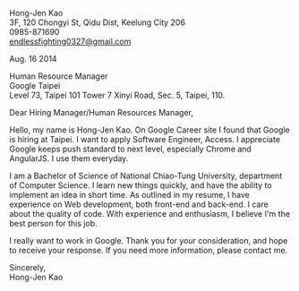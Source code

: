 Hong-Jen Kao  
3F, 120 Chongyi St, Qidu Dist, Keelung City 206  
0985-871690  
<endlessfighting0327@gmail.com>

Aug. 16 2014

Human Resource Manager  
Google Taipei  
Level 73, Taipei 101 Tower 7 Xinyi Road, Sec. 5, Taipei, 110.

Dear Hiring Manager/Human Resources Manager,


Hello, my name is Hong-Jen Kao. On Google Career site I found that Google is hiring at Taipei. I want to apply Software Engineer, Access. I appreciate Google keeps push standard to next level, especially Chrome and AngularJS. I use them everyday.

I am a Bachelor of Science of National Chiao-Tung University, department of Computer Science. I learn new things quickly, and have the ability to implement an idea in short time. As outlined in my resume, I have experience on Web development, both front-end and back-end. I care about the quality of code. With experience and enthusiasm, I believe I'm the best person for this job.

I really want to work in Google. Thank you for your consideration, and hope to receive your response. If you need more information, please contact me.


Sincerely,  
Hong-Jen Kao
